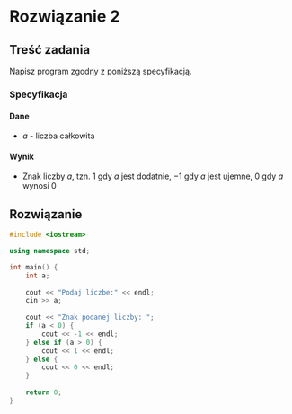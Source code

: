 # Rozwiązanie 2

## Treść zadania

Napisz program zgodny z poniższą specyfikacją.

### Specyfikacja

#### Dane

* $a$ - liczba całkowita

#### Wynik

* Znak liczby $a$, tzn. $1$ gdy $a$ jest dodatnie, $-1$ gdy $a$ jest ujemne, $0$ gdy $a$ wynosi $0$ 

## Rozwiązanie

```cpp
#include <iostream>

using namespace std;

int main() {
    int a;
    
    cout << "Podaj liczbe:" << endl;
    cin >> a;
    
    cout << "Znak podanej liczby: ";
    if (a < 0) {
        cout << -1 << endl;
    } else if (a > 0) {
        cout << 1 << endl;
    } else {
        cout << 0 << endl;
    }
    
    return 0;
}
```
